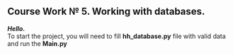 ## Сourse Work № 5. Working with databases.

***Hello.***                                                       
To start the project, you will need to fill **hh_database.py** file with valid data and run the **Main.py**
